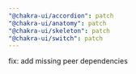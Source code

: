 ```yaml
---
"@chakra-ui/accordion": patch
"@chakra-ui/anatomy": patch
"@chakra-ui/skeleton": patch
"@chakra-ui/switch": patch
---
```


fix: add missing peer dependencies
